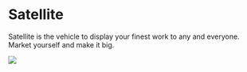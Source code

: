 <h1>Satellite</h1>
<p>Satellite is the vehicle to display your finest work to any and everyone. Market yourself and make it big.</p>
<img src="https://images.csmonitor.com/csm/2016/11/1015988_1_112916-cassini-saturn_standard.png?alias=standard_900x600">
